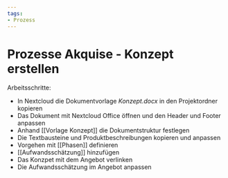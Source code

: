 ```yaml
---
tags:
- Prozess
---
```

# Prozesse Akquise - Konzept erstellen

Arbeitsschritte:
* In Nextcloud die Dokumentvorlage *Konzept.docx* in den Projektordner kopieren
* Das Dokument mit Nextcloud Office öffnen und den Header und Footer anpassen
* Anhand [[Vorlage Konzept]] die Dokumentstruktur festlegen
* Die Textbausteine und Produktbeschreibungen kopieren und anpassen
* Vorgehen mit [[Phasen]] definieren
* [[Aufwandsschätzung]] hinzufügen
* Das Konzpet mit dem Angebot verlinken
* Die Aufwandsschätzung im Angebot anpassen